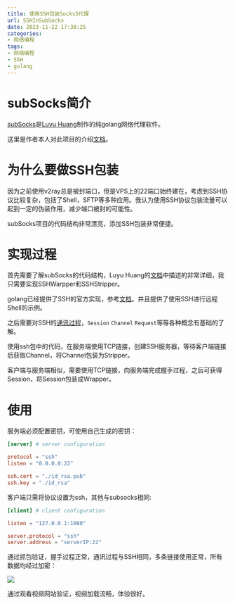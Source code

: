 ```yaml
---
title: 使用SSH包装Socks5代理
url: SSHInSubSocks
date: 2023-11-22 17:38:25
categories:
- 网络编程
tags:
- 网络编程
- SSH
- golang
---
```


# subSocks简介

[subSocks](https://github.com/luyuhuang/subsocks)是[Luyu Huang](https://luyuhuang.tech/)制作的纯golang网络代理软件。

这里是作者本人对此项目的介绍[文档](https://luyuhuang.tech/2020/12/02/subsocks.html)。

<!-- more -->

# 为什么要做SSH包装

因为之前使用v2ray总是被封端口，但是VPS上的22端口始终建在，考虑到SSH协议比较复杂，包括了Shell，SFTP等多种应用。我认为使用SSH协议包装流量可以起到一定的伪装作用，减少端口被封的可能性。

subSocks项目的代码结构非常漂亮，添加SSH包装非常便捷。

# 实现过程

首先需要了解subSocks的代码结构，Luyu Huang的[文档](https://luyuhuang.tech/2020/12/02/subsocks.html)中描述的非常详细，我只需要实现SSHWarpper和SSHStripper。

golang已经提供了SSH的官方实现，参考[文档](https://pkg.go.dev/golang.org/x/crypto/ssh)。并且提供了使用SSH进行远程Shell的示例。

之后需要对SSH的[通讯过程](/SSH.html)，```Session``` ```Channel``` ```Request```等等各种概念有基础的了解。

使用ssh包中的代码，在服务端使用TCP链接，创建SSH服务器，等待客户端链接后获取Channel，将Channel包装为Stripper。

客户端与服务端相似，需要使用TCP链接，向服务端完成握手过程，之后可获得Session，将Session包装成Wrapper。

# 使用

服务端必须配置密钥，可使用自己生成的密钥：

```toml toml
[server] # server configuration

protocol = "ssh"
listen = "0.0.0.0:22"

ssh.cert = "./id_rsa.pub"
ssh.key = "./id_rsa"
```

客户端只需将协议设置为ssh，其他与subsocks相同:

```toml toml
[client] # client configuration

listen = "127.0.0.1:1080"

server.protocol = "ssh"
server.address = "serverIP:22"
```

通过抓包验证，握手过程正常，通讯过程与SSH相同，多条链接使用正常，所有数据均经过加密：

![](wireshark.png)

通过观看视频网站验证，视频加载流畅，体验很好。
